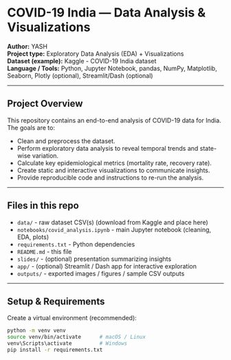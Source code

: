 # COVID-19 India — Data Analysis & Visualizations

**Author:** YASH  
**Project type:** Exploratory Data Analysis (EDA) + Visualizations  
**Dataset (example):** Kaggle - COVID-19 India dataset  
**Language / Tools:** Python, Jupyter Notebook, pandas, NumPy, Matplotlib, Seaborn, Plotly (optional), Streamlit/Dash (optional)

---

## Project Overview

This repository contains an end-to-end analysis of COVID-19 data for India. The goals are to:

- Clean and preprocess the dataset.
- Perform exploratory data analysis to reveal temporal trends and state-wise variation.
- Calculate key epidemiological metrics (mortality rate, recovery rate).
- Create static and interactive visualizations to communicate insights.
- Provide reproducible code and instructions to re-run the analysis.

---

## Files in this repo

- `data/` - raw dataset CSV(s) (download from Kaggle and place here)
- `notebooks/covid_analysis.ipynb` - main Jupyter notebook (cleaning, EDA, plots)
- `requirements.txt` - Python dependencies
- `README.md` - this file
- `slides/` - (optional) presentation summarizing insights
- `app/` - (optional) Streamlit / Dash app for interactive exploration
- `outputs/` - exported images / figures / sample CSV outputs

---

## Setup & Requirements

Create a virtual environment (recommended):

```bash
python -m venv venv
source venv/bin/activate      # macOS / Linux
venv\Scripts\activate         # Windows
pip install -r requirements.txt
